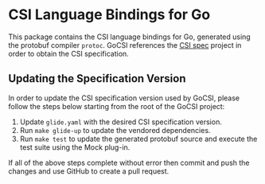 # CSI Language Bindings for Go
This package contains the CSI language bindings for Go, generated using
the protobuf compiler `protoc`. GoCSI references the
[CSI spec](https://github.com/container-storage-interface/spec)
project in order to obtain the CSI specification.

## Updating the Specification Version
In order to update the CSI specification version used by GoCSI, please
follow the steps below starting from the root of the GoCSI project:

1. Update `glide.yaml` with the desired CSI specification version.
2. Run `make glide-up` to update the vendored dependencies.
3. Run `make test` to update the generated protobuf source and execute
the test suite using the Mock plug-in.

If all of the above steps complete without error then commit and push
the changes and use GitHub to create a pull request.
